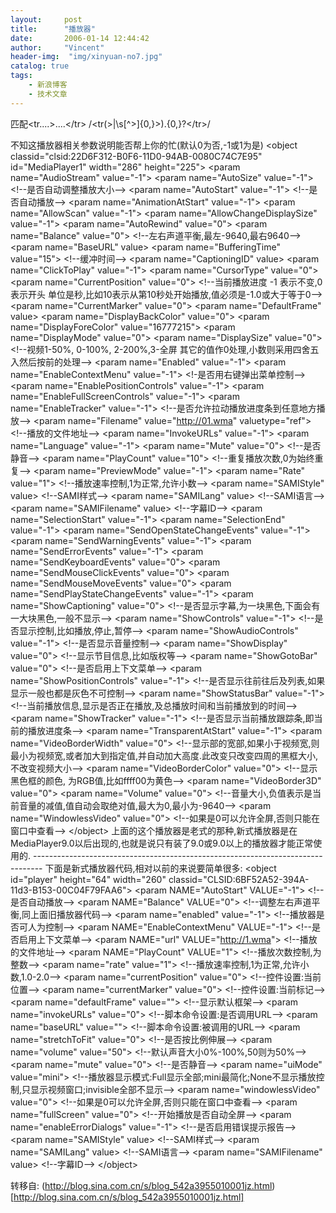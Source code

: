 ```yaml
---
layout:     post
title:      "播放器"
date:       2006-01-14 12:44:42
author:     "Vincent"
header-img:  "img/xinyuan-no7.jpg"
catalog: true
tags:
    - 新浪博客
    - 技术文章
---
```




匹配&lt;tr....&gt;....&lt;/tr&gt; /&lt;tr(&gt;|\s[^&gt;]{0,}&gt;).{0,}?&lt;\/tr&gt;/
 
 

不知这播放器相关参数说明能否帮上你的忙(默认0为否,-1或1为是) &lt;object classid="clsid:22D6F312-B0F6-11D0-94AB-0080C74C7E95" id="MediaPlayer1" width="286" height="225"&gt; &lt;param name="AudioStream" value="-1"&gt; &lt;param name="AutoSize" value="-1"&gt; &lt;!--是否自动调整播放大小--&gt; &lt;param name="AutoStart" value="-1"&gt; &lt;!--是否自动播放--&gt; &lt;param name="AnimationAtStart" value="-1"&gt; &lt;param name="AllowScan" value="-1"&gt; &lt;param name="AllowChangeDisplaySize" value="-1"&gt; &lt;param name="AutoRewind" value="0"&gt; &lt;param name="Balance" value="0"&gt; &lt;!--左右声道平衡,最左-9640,最右9640--&gt; &lt;param name="BaseURL" value&gt; &lt;param name="BufferingTime" value="15"&gt; &lt;!--缓冲时间--&gt; &lt;param name="CaptioningID" value&gt; &lt;param name="ClickToPlay" value="-1"&gt; &lt;param name="CursorType" value="0"&gt; &lt;param name="CurrentPosition" value="0"&gt; &lt;!--当前播放进度 -1 表示不变,0表示开头 单位是秒,比如10表示从第10秒处开始播放,值必须是-1.0或大于等于0--&gt; &lt;param name="CurrentMarker" value="0"&gt; &lt;param name="DefaultFrame" value&gt; &lt;param name="DisplayBackColor" value="0"&gt; &lt;param name="DisplayForeColor" value="16777215"&gt; &lt;param name="DisplayMode" value="0"&gt; &lt;param name="DisplaySize" value="0"&gt; &lt;!--视频1-50%, 0-100%, 2-200%,3-全屏 其它的值作0处理,小数则采用四舍五入然后按前的处理--&gt; &lt;param name="Enabled" value="-1"&gt; &lt;param name="EnableContextMenu" value="-1"&gt; &lt;!-是否用右键弹出菜单控制--&gt; &lt;param name="EnablePositionControls" value="-1"&gt; &lt;param name="EnableFullScreenControls" value="-1"&gt; &lt;param name="EnableTracker" value="-1"&gt; &lt;!--是否允许拉动播放进度条到任意地方播放--&gt; &lt;param name="Filename" value="http://01.wma" valuetype="ref"&gt; &lt;!--播放的文件地址--&gt; &lt;param name="InvokeURLs" value="-1"&gt; &lt;param name="Language" value="-1"&gt; &lt;param name="Mute" value="0"&gt; &lt;!--是否静音--&gt; &lt;param name="PlayCount" value="10"&gt; &lt;!--重复播放次数,0为始终重复--&gt; &lt;param name="PreviewMode" value="-1"&gt; &lt;param name="Rate" value="1"&gt; &lt;!--播放速率控制,1为正常,允许小数--&gt; &lt;param name="SAMIStyle" value&gt; &lt;!--SAMI样式--&gt; &lt;param name="SAMILang" value&gt; &lt;!--SAMI语言--&gt; &lt;param name="SAMIFilename" value&gt; &lt;!--字幕ID--&gt; &lt;param name="SelectionStart" value="-1"&gt; &lt;param name="SelectionEnd" value="-1"&gt; &lt;param name="SendOpenStateChangeEvents" value="-1"&gt; &lt;param name="SendWarningEvents" value="-1"&gt; &lt;param name="SendErrorEvents" value="-1"&gt; &lt;param name="SendKeyboardEvents" value="0"&gt; &lt;param name="SendMouseClickEvents" value="0"&gt; &lt;param name="SendMouseMoveEvents" value="0"&gt; &lt;param name="SendPlayStateChangeEvents" value="-1"&gt; &lt;param name="ShowCaptioning" value="0"&gt; &lt;!--是否显示字幕,为一块黑色,下面会有一大块黑色,一般不显示--&gt; &lt;param name="ShowControls" value="-1"&gt; &lt;!--是否显示控制,比如播放,停止,暂停--&gt; &lt;param name="ShowAudioControls" value="-1"&gt; &lt;!--是否显示音量控制--&gt; &lt;param name="ShowDisplay" value="0"&gt; &lt;!--显示节目信息,比如版权等--&gt; &lt;param name="ShowGotoBar" value="0"&gt; &lt;!--是否启用上下文菜单--&gt; &lt;param name="ShowPositionControls" value="-1"&gt; &lt;!--是否显示往前往后及列表,如果显示一般也都是灰色不可控制--&gt; &lt;param name="ShowStatusBar" value="-1"&gt; &lt;!--当前播放信息,显示是否正在播放,及总播放时间和当前播放到的时间--&gt; &lt;param name="ShowTracker" value="-1"&gt; &lt;!--是否显示当前播放跟踪条,即当前的播放进度条--&gt; &lt;param name="TransparentAtStart" value="-1"&gt; &lt;param name="VideoBorderWidth" value="0"&gt; &lt;!--显示部的宽部,如果小于视频宽,则最小为视频宽,或者加大到指定值,并自动加大高度.此改变只改变四周的黑框大小,不改变视频大小--&gt; &lt;param name="VideoBorderColor" value="0"&gt; &lt;!--显示黑色框的颜色, 为RGB值,比如ffff00为黄色--&gt; &lt;param name="VideoBorder3D" value="0"&gt; &lt;param name="Volume" value="0"&gt; &lt;!--音量大小,负值表示是当前音量的减值,值自动会取绝对值,最大为0,最小为-9640--&gt; &lt;param name="WindowlessVideo" value="0"&gt; &lt;!--如果是0可以允许全屏,否则只能在窗口中查看--&gt; &lt;/object&gt; 上面的这个播放器是老式的那种,新式播放器是在MediaPlayer9.0以后出现的,也就是说只有装了9.0或9.0以上的播放器才能正常使用的. -------------------------------------------------------------------------------- 下面是新式播放器代码,相对以前的来说要简单很多: &lt;object id="player" height="64" width="260" classid="CLSID:6BF52A52-394A-11d3-B153-00C04F79FAA6"&gt; &lt;param NAME="AutoStart" VALUE="-1"&gt; &lt;!--是否自动播放--&gt; &lt;param NAME="Balance" VALUE="0"&gt; &lt;!--调整左右声道平衡,同上面旧播放器代码--&gt; &lt;param name="enabled" value="-1"&gt; &lt;!--播放器是否可人为控制--&gt; &lt;param NAME="EnableContextMenu" VALUE="-1"&gt; &lt;!--是否启用上下文菜单--&gt; &lt;param NAME="url" VALUE="http://1.wma"&gt; &lt;!--播放的文件地址--&gt; &lt;param NAME="PlayCount" VALUE="1"&gt; &lt;!--播放次数控制,为整数--&gt; &lt;param name="rate" value="1"&gt; &lt;!--播放速率控制,1为正常,允许小数,1.0-2.0--&gt; &lt;param name="currentPosition" value="0"&gt; &lt;!--控件设置:当前位置--&gt; &lt;param name="currentMarker" value="0"&gt; &lt;!--控件设置:当前标记--&gt; &lt;param name="defaultFrame" value=""&gt; &lt;!--显示默认框架--&gt; &lt;param name="invokeURLs" value="0"&gt; &lt;!--脚本命令设置:是否调用URL--&gt; &lt;param name="baseURL" value=""&gt; &lt;!--脚本命令设置:被调用的URL--&gt; &lt;param name="stretchToFit" value="0"&gt; &lt;!--是否按比例伸展--&gt; &lt;param name="volume" value="50"&gt; &lt;!--默认声音大小0%-100%,50则为50%--&gt; &lt;param name="mute" value="0"&gt; &lt;!--是否静音--&gt; &lt;param name="uiMode" value="mini"&gt; &lt;!--播放器显示模式:Full显示全部;mini最简化;None不显示播放控制,只显示视频窗口;invisible全部不显示--&gt; &lt;param name="windowlessVideo" value="0"&gt; &lt;!--如果是0可以允许全屏,否则只能在窗口中查看--&gt; &lt;param name="fullScreen" value="0"&gt; &lt;!--开始播放是否自动全屏--&gt; &lt;param name="enableErrorDialogs" value="-1"&gt; &lt;!--是否启用错误提示报告--&gt; &lt;param name="SAMIStyle" value&gt; &lt;!--SAMI样式--&gt; &lt;param name="SAMILang" value&gt; &lt;!--SAMI语言--&gt; &lt;param name="SAMIFilename" value&gt; &lt;!--字幕ID--&gt; &lt;/object&gt;





转移自: (http://blog.sina.com.cn/s/blog_542a3955010001jz.html)[http://blog.sina.com.cn/s/blog_542a3955010001jz.html]